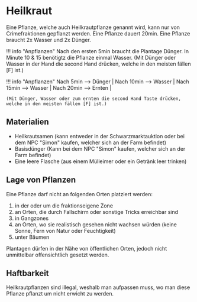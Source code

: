 # Heilkraut
 Eine Pflanze, welche auch Heilkrautpflanze genannt wird, kann nur von Crimefraktionen gepflanzt werden. Eine Pflanze dauert 20min. Eine Pflanze braucht 2x Wasser und 2x Dünger.

!!! info "Anpflanzen"
    Nach den ersten 5min braucht die Plantage Dünger. In Minute 10 & 15 benötigtz die Pflanze einmal Wasser. 
    (Mit Dünger oder Wasser in der Hand die second Hand drücken, welche in den meisten fällen [F] ist.)
 
!!! info "Anpflanzen"
    Nach 5min  --> Dünger |
    Nach 10min --> Wasser |
    Nach 15min --> Wasser |
    Nach 20min --> Ernten |
    
    (Mit Dünger, Wasser oder zum ernten die second Hand Taste drücken, welche in den meisten fällen [F] ist.)

## Materialien
- Heilkrautsamen (kann entweder in der Schwarzmarktauktion oder bei dem NPC "Simon" kaufen, welcher sich an der Farm befindet)
- Basisdünger (Kann bei dem NPC "Simon" kaufen, welcher sich an der Farm befindet)
- Eine leere Flasche (aus einem Mülleimer oder ein Getränk leer trinken)
 
## Lage von Pflanzen
Eine Pflanze darf nicht an folgenden Orten platziert werden:

1. in der oder um die fraktionseigene Zone
2. an Orten, die durch Fallschirm oder sonstige Tricks erreichbar sind
3. in Gangzones
4. an Orten, wo sie realistisch gesehen nicht wachsen würden (keine Sonne, Fern von Natur oder Feuchtigkeit)
5. unter Bäumen

Plantagen dürfen in der Nähe von öffentlichen Orten, jedoch nicht unmittelbar offensichtlich gesetzt werden.

## Haftbarkeit
Heilkrautpflanzen sind illegal, weshalb man aufpassen muss, wo man diese Pflanze pflanzt um nicht erwicht zu werden.
